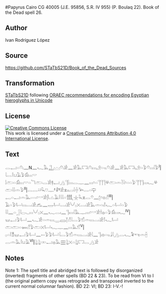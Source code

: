 #Papyrus Cairo CG 40005 (J.E. 95856, S.R. IV 955) (P. Boulaq 22). Book of the Dead spell 26.

## Author 

Ivan Rodríguez López

## Source 

https://github.com/STaTbS21D/Book_of_the_Dead_Sources

## Transformation 

[STaTbS21D](https://statbs21d.github.io/) following [ORAEC recommendations for encoding Egyptian hieroglyphs in Unicode](https://github.com/oraec/recommendations-encoding-hieroglyphs)

## License 

<a rel="license" href="http://creativecommons.org/licenses/by/4.0/"><img alt="Creative Commons License" style="border-width:0" src="https://i.creativecommons.org/l/by/4.0/88x31.png" /></a><br />This work is licensed under a <a rel="license" href="http://creativecommons.org/licenses/by/4.0/">Creative Commons Attribution 4.0 International License</a>.

## Text 

<hiero>𓂋𓂝𓏏𓄣𓏤𓈖N<rubrum>𓈖𓆑𓅓𓊻𓈉</rubrum>𓄣𓏤𓀀𓈖𓀀𓅓𓉐𓏤𓄣𓏤𓏥𓄂𓏏𓏭𓄣𓏤𓀀𓈖𓀀𓅓𓉐𓏤𓄂𓏏𓅱𓄣𓏥𓇋𓅱<sup>I</sup>|𓇋𓂋𓎛𓂓𓄿𓅱𓀁𓏥𓎟<br>
𓌃𓂧𓏏𓀁𓏥𓎟𓏏𓆓𓂧𓂋𓀀𓊢𓂝𓂻𓊹𓍛𓏥𓂋𓊃𓈖𓏥𓏌𓏏𓊹𓊹𓊹𓋬𓂧𓏛𓍘𓇋𓏌𓏏𓏏𓅱𓊹𓊹𓊹𓏥𓆑𓋬𓂧𓇋𓇋𓏛𓅱<sup>II</sup>|𓂋𓂋𓄖𓆗𓈞𓊃⸢𓁒⸣𓀀𓁷𓏤𓏤𓐞𓏤𓇋𓏶𓅨𓂋𓏏𓊡<br>
𓉻𓏏𓂝𓏛𓅓𓇯𓏌𓎡𓀀𓋴𓐟𓄿𓎛𓇋𓇋𓏏𓃃𓇼𓆗𓁷𓂋𓄣𓈖𓉺𓏌𓊖𓀭<sup>III</sup>|𓄿𓏏𓅱𓂡𓏥𓂋𓏤𓀀𓃹𓈖𓉿𓂡𓂋𓏤𓀀𓄋𓊪𓏴𓂋𓏤𓀀𓅓𓏛𓏏𓏤𓍙𓆑𓏏𓂡𓏏𓅱<br>
𓇋𓇋𓈖𓏏𓃀𓇋𓊌𓈅𓈒𓏥𓄋𓊪𓏴𓈖𓆑𓂋𓏤𓈖𓊹𓏤𓏥𓇋𓅓𓊃𓏥𓏌𓎡𓀀𓌂𓐍𓏏𓅱𓀁𓏥𓆑<sup>IV</sup>|𓊠𓂝𓅱𓂡𓈖𓆑𓀀𓏏𓏛𓏥𓇾𓈙𓉽𓀭𓇋𓂋𓅱𓀸𓏛𓏥𓂋𓏤𓀀𓍙𓆑𓂡<br>
𓂧𓂧𓏏𓍃𓀭𓅱𓂧𓏴𓂡𓆑𓊃𓈖𓏥𓅓𓀸<sup>V</sup>|𓊪𓏏𓎛𓁰𓊠𓂝𓅱𓂡𓈖𓍿𓅱𓅱𓂡𓇋𓂋𓅱𓀸𓏛𓏥𓂋𓏤𓀀𓇋𓈖𓊹𓏤𓊖𓏏𓏭𓇍𓇋𓂻𓂋𓆑𓅝𓄞𓏛𓐢<br>
𓂋𓏛𓅓𓎛𓂓𓄿<sup>VI</sup>|𓊮𓊮𓏒𓂝𓐍𓅓𓈗𓊮𓏴𓏏𓊮𓉐𓂋𓂻𓀀<br></hiero>

## Notes 

Note  1: The spell title and abridged text is followed by disorganized (inverted) fragments of other spells (BD 22 & 23). To be read from VI to I (the original pattern copy was retrograde and transposed inverted to the current normal columnar fashion). BD 22: VI; BD 23: I-V.-!